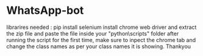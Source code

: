# WhatsApp-bot
librarires needed : pip install selenium
install chrome web driver and extract the zip file and paste the file inside your "python\scripts" folder
after running the script for the first time, make sure to inpect the chrome tab and change the class names as per your class names it is showing.
Thankyou 
